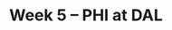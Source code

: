 ---
layout: game
title: Week 5 – PHI at DAL
season: 2005
game_id: 2005_05_PHI_DAL
away_team: PHI
home_team: DAL
---
